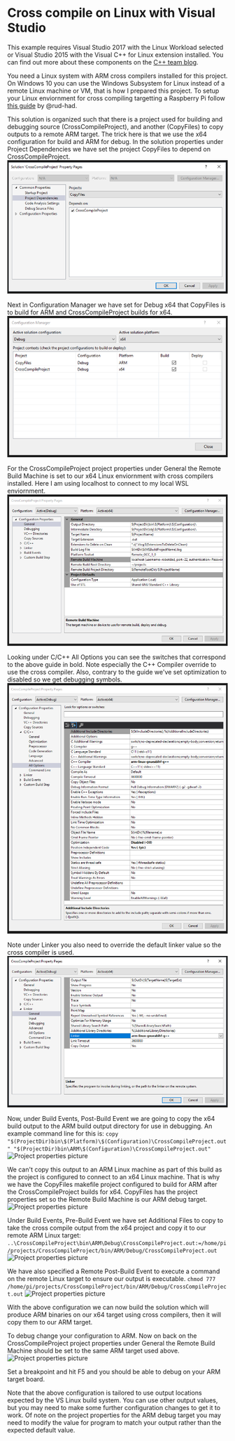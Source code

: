 # Cross compile on Linux with Visual Studio
This example requires Visual Studio 2017 with the Linux Workload selected or Visual Studio 2015 with the Visual C++ for Linux extension installed. You can find out more about these components on the [C++ team blog](http://aka.ms/vslinux).

You need a Linux system with ARM cross compilers installed for this project. On Windows 10 you can use the Windows Subsystem for Linux instead of a remote Linux machine or VM, that is how I prepared this project. To setup your Linux enviornment for cross compiling targetting a Raspberry Pi follow [this guide](http://hackaday.com/2016/02/03/code-craft-cross-compiling-for-the-raspberry-pi/) by @rud-had.

This solution is organized such that there is a project used for building and debugging source (CrossCompileProject), and another (CopyFiles) to copy outputs to a remote ARM target. The trick here is that we use the x64 configuration for build and ARM for debug. In the solution properties under Project Dependencies we have set the project CopyFiles to depend on CrossCompileProject.
![Project properties picture](images/SolutionProperties.PNG "")

Next in Configuration Manager we have set for Debug x64 that CopyFiles is to build for ARM and CrossCompileProject builds for x64.
![Project properties picture](images/ConfigurationManager.PNG "")

For the CrossCompileProject project properties under General the Remote Build Machine is set to our x64 Linux enviornment with cross compilers installed. Here I am using localhost to connect to my local WSL enviornment.
![Project properties picture](images/CrossCompileProjectProperitesGeneral.PNG "")

Looking under C/C++ All Options you can see the switches that correspond to the above guide in bold. Note especially the C++ Compiler override to use the cross compiler. Also, contrary to the guide we've set optimization to disabled so we get debugging symbols.
![Project properties picture](images/CrossCompileProjectProperitesCpp.PNG "")

Note under Linker you also need to override the default linker value so the cross compiler is used.
![Project properties picture](images/CrossCompileProjectProperitesLinker.PNG "")

Now, under Build Events, Post-Build Event we are going to copy the x64 build output to the ARM build output directory for use in debugging. An example command line for this is:
```copy "$(ProjectDir)bin\$(Platform)\$(Configuration)\CrossCompileProject.out" "$(ProjectDir)bin\ARM\$(Configuration)\CrossCompileProject.out"```
![Project properties picture](images/CrossCompileProjectPostBuild.PNG "")

We can't copy this output to an ARM Linux machine as part of this build as the project is configured to connect to an x64 Linux machine. That is why we have the CopyFiles makefile project configured to build for ARM after the CrossCompileProject builds for x64. CopyFiles has the project properties set so the Remote Build Machine is our ARM debug target. 
![Project properties picture](images/CopyFilesProjectProperitesGeneral.PNG "")

Under Build Events, Pre-Build Event we have set Additional Files to copy to take the cross compile output from the x64 project and copy it to our remote ARM Linux target:
```..\CrossCompileProject\bin\ARM\Debug\CrossCompileProject.out:=/home/pi/projects/CrossCompileProject/bin/ARM/Debug/CrossCompileProject.out```
![Project properties picture](images/CopyFilesProjectProperitesPreBuild.PNG "")

We have also specified a Remote Post-Build Event to execute a command on the remote Linux target to ensure our output is executable.
```chmod 777 /home/pi/projects/CrossCompileProject/bin/ARM/Debug/CrossCompileProject.out```
![Project properties picture](images/CopyFilesProjectProperitesRemotePostBuild.PNG "")

With the above configuration we can now build the solution which will produce ARM binaries on our x64 target using cross compilers, then it will copy them to our ARM target.

To debug change your configuration to ARM. Now on back on the CrossCompileProject project properties under General the Remote Build Machine should be set to the same ARM target used above.
![Project properties picture](images/CrossCompileProjectProperitesGeneralARM.PNG "")

Set a breakpoint and hit F5 and you should be able to debug on your ARM target board. 

Note that the above configuration is tailored to use output locations expected by the VS Linux build system. You can use other output values, but you may need to make some further configuration changes to get it to work. Of note on the project properties for the ARM debug target you may need to modify the value for program to match your output rather than the expected default value.

